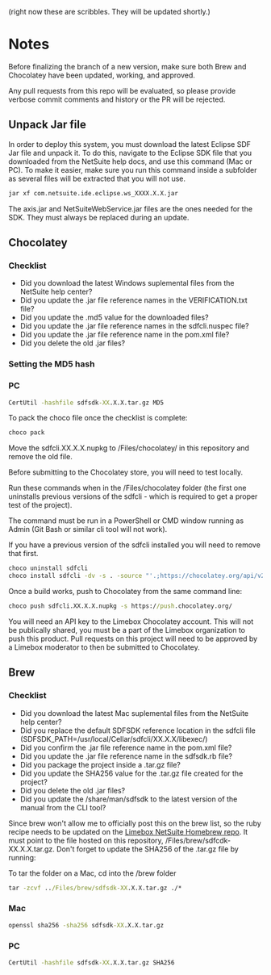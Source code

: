(right now these are scribbles. They will be updated shortly.)

# Notes

Before finalizing the branch of a new version, make sure both Brew and Chocolatey have been updated, working, and approved.

Any pull requests from this repo will be evaluated, so please provide verbose commit comments and history or the PR will be rejected.

## Unpack Jar file

In order to deploy this system, you must download the latest Eclipse SDF Jar file and unpack it. To do this, navigate to the Eclipse SDK file that you downloaded from the NetSuite help docs, and use this command (Mac or PC). To make it easier, make sure you run this command inside a subfolder as several files will be extracted that you will not use.

```cmd
jar xf com.netsuite.ide.eclipse.ws_XXXX.X.X.jar
```

The axis.jar and NetSuiteWebService.jar files are the ones needed for the SDK. They must always be replaced during an update.

## Chocolatey

### Checklist
* Did you download the latest Windows suplemental files from the NetSuite help center?
* Did you update the .jar file reference names in the VERIFICATION.txt file?
* Did you update the .md5 value for the downloaded files?
* Did you update the .jar file reference names in the sdfcli.nuspec file?
* Did you update the .jar file reference name in the pom.xml file?
* Did you delete the old .jar files?

### Setting the MD5 hash

### PC
```cmd
CertUtil -hashfile sdfsdk-XX.X.X.tar.gz MD5
```

To pack the choco file once the checklist is complete:
```cmd
choco pack
```

Move the sdfcli.XX.X.X.nupkg to /Files/chocolatey/ in this repository and remove the old file.

Before submitting to the Chocolatey store, you will need to test locally.

Run these commands when in the /Files/chocolatey folder (the first one uninstalls previous versions of the sdfcli - which is required to get a proper test of the project).

The command must be run in a PowerShell or CMD window running as Admin (Git Bash or similar cli tool will not work).

If you have a previous version of the sdfcli installed you will need to remove that first.

```cmd
choco uninstall sdfcli
choco install sdfcli -dv -s . -source "'.;https://chocolatey.org/api/v2/'"
```

Once a build works, push to Chocolatey from the same command line:

```cmd
choco push sdfcli.XX.X.X.nupkg -s https://push.chocolatey.org/
```

You will need an API key to the Limebox Chocolatey account. This will not be publically shared, you must be a part of the Limebox organization to push this product. Pull requests on this project will need to be approved by a Limebox moderator to then be submitted to Chocolatey.

## Brew

### Checklist
* Did you download the latest Mac suplemental files from the NetSuite help center?
* Did you replace the default SDFSDK reference location in the sdfcli file (SDFSDK_PATH=/usr/local/Cellar/sdfcli/XX.X.X/libexec/)
* Did you confirm the .jar file reference name in the pom.xml file?
* Did you update the .jar file reference name in the sdfsdk.rb file?
* Did you package the project inside a .tar.gz file?
* Did you update the SHA256 value for the .tar.gz file created for the project?
* Did you delete the old .jar files?
* Did you update the /share/man/sdfsdk to the latest version of the manual from the CLI tool?

Since brew won't allow me to officially post this on the brew list, so the ruby recipe needs to be updated on the [Limebox NetSuite Homebrew repo](https://github.com/limebox/homebrew-netsuite). It must point to the file hosted on this repository, /Files/brew/sdfcdk-XX.X.X.tar.gz. Don't forget to update the SHA256 of the .tar.gz file by running:

To tar the folder on a Mac, cd into the /brew folder

```cmd
tar -zcvf ../Files/brew/sdfsdk-XX.X.X.tar.gz ./*
```

### Mac
```cmd
openssl sha256 -sha256 sdfsdk-XX.X.X.tar.gz
```

### PC
```cmd
CertUtil -hashfile sdfsdk-XX.X.X.tar.gz SHA256
```